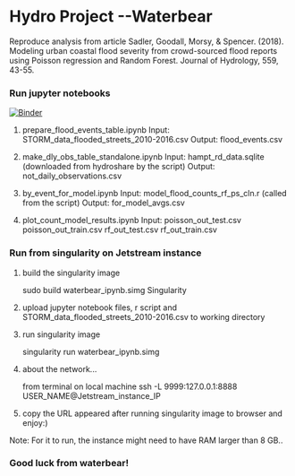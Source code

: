 # Hydro Project --Waterbear

Reproduce analysis from article 
Sadler, Goodall, Morsy, & Spencer. (2018). Modeling urban coastal flood severity from crowd-sourced flood reports using Poisson regression and Random Forest. Journal of Hydrology, 559, 43-55.

### Run jupyter notebooks

[![Binder](https://mybinder.org/badge.svg)](https://mybinder.org/v2/gh/matthewdmanning/flood_data/containers?filepath=jupyter_ntbk)

1. prepare_flood_events_table.ipynb
   Input: STORM_data_flooded_streets_2010-2016.csv
   Output: flood_events.csv
   
2. make_dly_obs_table_standalone.ipynb
   Input: hampt_rd_data.sqlite (downloaded from hydroshare by the script)
   Output: not_daily_observations.csv
   
3. by_event_for_model.ipynb
   Input: model_flood_counts_rf_ps_cln.r (called from the script)
   Output: for_model_avgs.csv
   
4. plot_count_model_results.ipynb
   Input: poisson_out_test.csv
           poisson_out_train.csv
           rf_out_test.csv
           rf_out_train.csv
           
### Run from singularity on Jetstream instance

1. build the singularity image 

   sudo build waterbear_ipynb.simg Singularity

2. upload jupyter notebook files, r script and STORM_data_flooded_streets_2010-2016.csv to working directory

3. run singularity image 

   singularity run waterbear_ipynb.simg

4. about the network...

   from terminal on local machine
   ssh -L 9999:127.0.0.1:8888 USER_NAME@Jetstream_instance_IP

5. copy the URL appeared after running singularity image to browser and enjoy:)

Note: For it to run, the instance might need to have RAM larger than 8 GB..

### Good luck from waterbear!
